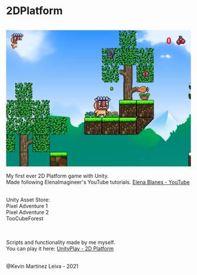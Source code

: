 # 2DPlatform
<br/>
<img src="./GameImages/Plant.PNG"/><br/>

My first ever 2D Platform game with Unity.<br/>
Made following ElenaImagineer's YouTube tutorials. [Elena Blanes - YouTube](https://www.youtube.com/channel/UCxsrF0iBgA5HBLRHCa4lgkw)<br/><br/>

Unity Asset Store:<br/>
  Pixel Adventure 1<br/>
  Pixel Adventure 2<br/>
  TooCubeForest<br/><br/><br/>
  
  
Scripts and functionality made by me myself.<br/>
You can play it here: [UnityPlay - 2D Platform](https://play.unity.com/mg/other/webgl-builds-73764)<br/><br/>

@Kevin Martínez Leiva - 2021
